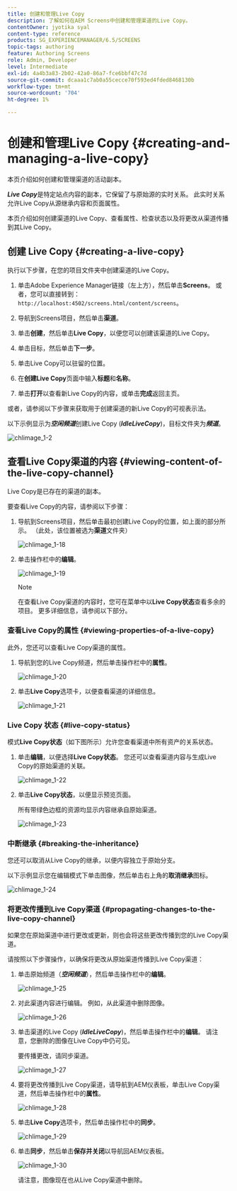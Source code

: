 ```yaml
---
title: 创建和管理Live Copy
description: 了解如何在AEM Screens中创建和管理渠道的Live Copy。
contentOwner: jyotika syal
content-type: reference
products: SG_EXPERIENCEMANAGER/6.5/SCREENS
topic-tags: authoring
feature: Authoring Screens
role: Admin, Developer
level: Intermediate
exl-id: 4a4b3a83-2b02-42a0-86a7-fce6bbf47c7d
source-git-commit: dcaaa1c7ab0a55cecce70f593ed4fded8468130b
workflow-type: tm+mt
source-wordcount: '704'
ht-degree: 1%

---
```


# 创建和管理Live Copy {#creating-and-managing-a-live-copy}

本页介绍如何创建和管理渠道的活动副本。

***Live Copy***&#x200B;是特定站点内容的副本，它保留了与原始源的实时关系。 此实时关系允许Live Copy从源继承内容和页面属性。

本页介绍如何创建渠道的Live Copy、查看属性、检查状态以及将更改从渠道传播到其Live Copy。


## 创建 Live Copy {#creating-a-live-copy}

执行以下步骤，在您的项目文件夹中创建渠道的Live Copy。

1. 单击Adobe Experience Manager链接（左上方），然后单击&#x200B;**Screens**。 或者，您可以直接转到： `http://localhost:4502/screens.html/content/screens`。

1. 导航到Screens项目，然后单击&#x200B;**渠道**。
1. 单击&#x200B;**创建**，然后单击&#x200B;**Live Copy**，以便您可以创建该渠道的Live Copy。
1. 单击目标，然后单击&#x200B;**下一步**。
1. 单击Live Copy可以驻留的位置。
1. 在&#x200B;**创建Live Copy**&#x200B;页面中输入&#x200B;**标题**&#x200B;和&#x200B;**名称**。

1. 单击&#x200B;**打开**&#x200B;以查看新Live Copy的内容，或单击&#x200B;**完成**&#x200B;返回主页。

或者，请参阅以下步骤来获取用于创建渠道的新Live Copy的可视表示法。

以下示例显示为&#x200B;***空闲频道***&#x200B;创建Live Copy (***IdleLiveCopy***)，目标文件夹为&#x200B;***频道***。

![chlimage_1-2](assets/chlimage_1-2.gif)

## 查看Live Copy渠道的内容 {#viewing-content-of-the-live-copy-channel}

Live Copy是已存在的渠道的副本。

要查看Live Copy的内容，请参阅以下步骤：

1. 导航到Screens项目，然后单击最初创建Live Copy的位置，如上面的部分所示。 （此处，该位置被选为&#x200B;**渠道**&#x200B;文件夹）

   ![chlimage_1-18](assets/chlimage_1-18.png)

1. 单击操作栏中的&#x200B;**编辑**。

   ![chlimage_1-19](assets/chlimage_1-19.png)

   >[!NOTE]
   >
   >在查看Live Copy渠道的内容时，您可在菜单中以&#x200B;**Live Copy状态**&#x200B;查看多余的项目。 更多详细信息，请参阅以下部分。

### 查看Live Copy的属性 {#viewing-properties-of-a-live-copy}

此外，您还可以查看Live Copy渠道的属性。

1. 导航到您的Live Copy频道，然后单击操作栏中的&#x200B;**属性**。

   ![chlimage_1-20](assets/chlimage_1-20.png)

1. 单击&#x200B;**Live Copy**&#x200B;选项卡，以便查看渠道的详细信息。

   ![chlimage_1-21](assets/chlimage_1-21.png)

### Live Copy 状态 {#live-copy-status}

模式&#x200B;**Live Copy状态**（如下图所示）允许您查看渠道中所有资产的关系状态。

1. 单击&#x200B;**编辑**，以便选择&#x200B;**Live Copy状态**。 您还可以查看渠道内容与生成Live Copy的原始渠道的关联。

   ![chlimage_1-22](assets/chlimage_1-22.png)

1. 单击&#x200B;**Live Copy状态**，以便显示预览页面。

   所有带绿色边框的资源均显示内容继承自原始渠道。

   ![chlimage_1-23](assets/chlimage_1-23.png)

### 中断继承 {#breaking-the-inheritance}

您还可以取消从Live Copy的继承，以便内容独立于原始分支。

以下示例显示您在编辑模式下单击图像，然后单击右上角的&#x200B;**取消继承**&#x200B;图标。

![chlimage_1-24](assets/chlimage_1-24.png)

### 将更改传播到Live Copy渠道 {#propagating-changes-to-the-live-copy-channel}

如果您在原始渠道中进行更改或更新，则也会将这些更改传播到您的Live Copy渠道。

请按照以下步骤操作，以确保将更改从原始渠道传播到Live Copy渠道：

1. 单击原始频道（***空闲频道***），然后单击操作栏中的&#x200B;**编辑**。

   ![chlimage_1-25](assets/chlimage_1-25.png)

1. 对此渠道内容进行编辑。 例如，从此渠道中删除图像。

   ![chlimage_1-26](assets/chlimage_1-26.png)

1. 单击渠道的Live Copy (***IdleLiveCopy***)，然后单击操作栏中的&#x200B;**编辑**。 请注意，您删除的图像在Live Copy中仍可见。

   要传播更改，请同步渠道。

   ![chlimage_1-27](assets/chlimage_1-27.png)

1. 要将更改传播到Live Copy渠道，请导航到AEM仪表板，单击Live Copy渠道，然后单击操作栏中的&#x200B;**属性**。

   ![chlimage_1-28](assets/chlimage_1-28.png)

1. 单击&#x200B;**Live Copy**&#x200B;选项卡，然后单击操作栏中的&#x200B;**同步**。

   ![chlimage_1-29](assets/chlimage_1-29.png)

1. 单击&#x200B;**同步**，然后单击&#x200B;**保存并关闭**&#x200B;以导航回AEM仪表板。

   ![chlimage_1-30](assets/chlimage_1-30.png)

   请注意，图像现在也从Live Copy渠道中删除。
